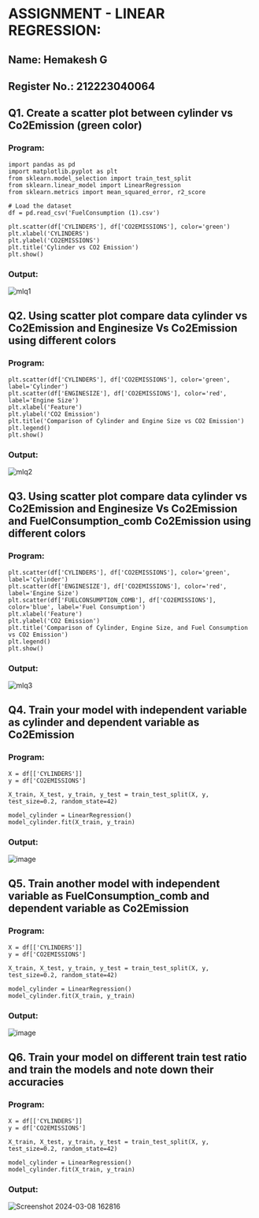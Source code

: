 # ASSIGNMENT - LINEAR REGRESSION:

## Name: Hemakesh G
## Register No.: 212223040064

## Q1. Create a scatter plot between cylinder vs Co2Emission (green color)

### Program:
```
import pandas as pd
import matplotlib.pyplot as plt
from sklearn.model_selection import train_test_split
from sklearn.linear_model import LinearRegression
from sklearn.metrics import mean_squared_error, r2_score

# Load the dataset
df = pd.read_csv('FuelConsumption (1).csv')

plt.scatter(df['CYLINDERS'], df['CO2EMISSIONS'], color='green')
plt.xlabel('CYLINDERS')
plt.ylabel('CO2EMISSIONS')
plt.title('Cylinder vs CO2 Emission')
plt.show()
```
### Output:
![mlq1](https://github.com/HEMAKESHG/ML-Assignment-1/assets/144870552/d9061b82-9cee-4b86-b04a-ca88c72bc8bf)


## Q2. Using scatter plot compare data   cylinder vs Co2Emission and Enginesize Vs Co2Emission using different colors

### Program:
```
plt.scatter(df['CYLINDERS'], df['CO2EMISSIONS'], color='green', label='Cylinder')
plt.scatter(df['ENGINESIZE'], df['CO2EMISSIONS'], color='red', label='Engine Size')
plt.xlabel('Feature')
plt.ylabel('CO2 Emission')
plt.title('Comparison of Cylinder and Engine Size vs CO2 Emission')
plt.legend()
plt.show()
```
### Output:
![mlq2](https://github.com/HEMAKESHG/ML-Assignment-1/assets/144870552/ae63bf6a-a492-4c7a-aa03-9237c1a043d5)


## Q3. Using scatter plot compare data   cylinder vs Co2Emission and Enginesize Vs Co2Emission and FuelConsumption_comb Co2Emission using different colors

### Program:
```
plt.scatter(df['CYLINDERS'], df['CO2EMISSIONS'], color='green', label='Cylinder')
plt.scatter(df['ENGINESIZE'], df['CO2EMISSIONS'], color='red', label='Engine Size')
plt.scatter(df['FUELCONSUMPTION_COMB'], df['CO2EMISSIONS'], color='blue', label='Fuel Consumption')
plt.xlabel('Feature')
plt.ylabel('CO2 Emission')
plt.title('Comparison of Cylinder, Engine Size, and Fuel Consumption vs CO2 Emission')
plt.legend()
plt.show()
```
### Output:
![mlq3](https://github.com/HEMAKESHG/ML-Assignment-1/assets/144870552/f8e71d68-8e62-455b-9435-accb985698b2)


## Q4. Train your model with independent variable as cylinder and dependent variable as Co2Emission

### Program:
```
X = df[['CYLINDERS']]
y = df['CO2EMISSIONS']

X_train, X_test, y_train, y_test = train_test_split(X, y, test_size=0.2, random_state=42)

model_cylinder = LinearRegression()
model_cylinder.fit(X_train, y_train)
```
### Output:
![image](https://github.com/HEMAKESHG/ML-Assignment-1/assets/144870552/1a05f650-9c10-49d3-a33f-15f9367cdbdf)


## Q5. Train another model with independent variable as FuelConsumption_comb and dependent variable as Co2Emission

### Program:
```
X = df[['CYLINDERS']]
y = df['CO2EMISSIONS']

X_train, X_test, y_train, y_test = train_test_split(X, y, test_size=0.2, random_state=42)

model_cylinder = LinearRegression()
model_cylinder.fit(X_train, y_train)
```
### Output:
![image](https://github.com/HEMAKESHG/ML-Assignment-1/assets/144870552/97fe9deb-d6c8-4f53-87c4-bfd45d6eb78b)


## Q6. Train your model on different train test ratio and train the models and note down their accuracies

### Program:
```
X = df[['CYLINDERS']]
y = df['CO2EMISSIONS']

X_train, X_test, y_train, y_test = train_test_split(X, y, test_size=0.2, random_state=42)

model_cylinder = LinearRegression()
model_cylinder.fit(X_train, y_train)
```
### Output:
![Screenshot 2024-03-08 162816](https://github.com/HEMAKESHG/ML-Assignment-1/assets/144870552/3a0eeebd-c12f-409a-b206-ca48af3c45ea)

